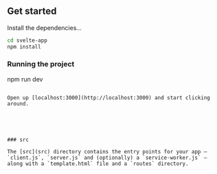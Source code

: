



## Get started

Install the dependencies...

```bash
cd svelte-app
npm install
```

### Running the project

npm run dev
```

Open up [localhost:3000](http://localhost:3000) and start clicking around.





### src

The [src](src) directory contains the entry points for your app — `client.js`, `server.js` and (optionally) a `service-worker.js` — along with a `template.html` file and a `routes` directory.


